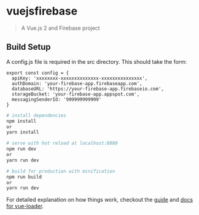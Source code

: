 # vuejsfirebase

> A Vue.js 2 and Firebase project 

## Build Setup

A config.js file is required in the src directory. This should take the form:

```
export const config = {
  apiKey: 'xxxxxxxx-xxxxxxxxxxxxxx-xxxxxxxxxxxxxxx',
  authDomain: 'your-firebase-app.firebaseapp.com',
  databaseURL: 'https://your-firebase-app.firebaseio.com',
  storageBucket: 'your-firebase-app.appspot.com',
  messagingSenderId: '999999999999'
}
```

``` bash
# install dependencies
npm install
or
yarn install

# serve with hot reload at localhost:8080
npm run dev
or
yarn run dev

# build for production with minification
npm run build
or
yarn run dev
```

For detailed explanation on how things work, checkout the [guide](http://vuejs-templates.github.io/webpack/) and [docs for vue-loader](http://vuejs.github.io/vue-loader).
